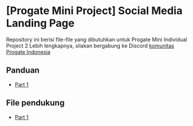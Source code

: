 # [Progate Mini Project] Social Media Landing Page
Repository ini berisi file-file yang dibutuhkan untuk Progate Mini Individual Project 2
Lebih lengkapnya, silakan bergabung ke Discord [komunitas Progate Indonesia](https://tinyurl.com/ProgateID)

## Panduan
 * [Part 1](https://github.com/moefc32/progate-mini-project-social-media-landing-page/blob/master/Mini_Individual_Project_2_-_Part_1_-_Social_Media_Landing_Page.pdf)

 ## File pendukung
  * [Part 1](https://github.com/moefc32/progate-mini-project-social-media-landing-page/blob/master/Part_1_-_Persiapan.rar)

